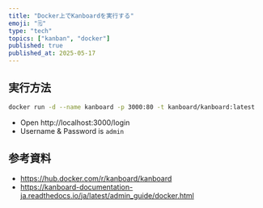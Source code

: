 ```yaml
---
title: "Docker上でKanboardを実行する"
emoji: "🗒️"
type: "tech"
topics: ["kanban", "docker"]
published: true
published_at: 2025-05-17
---
```


## 実行方法

```bash
docker run -d --name kanboard -p 3000:80 -t kanboard/kanboard:latest
```

- Open http://localhost:3000/login
- Username & Password is `admin`

## 参考資料

- https://hub.docker.com/r/kanboard/kanboard
- https://kanboard-documentation-ja.readthedocs.io/ja/latest/admin_guide/docker.html
